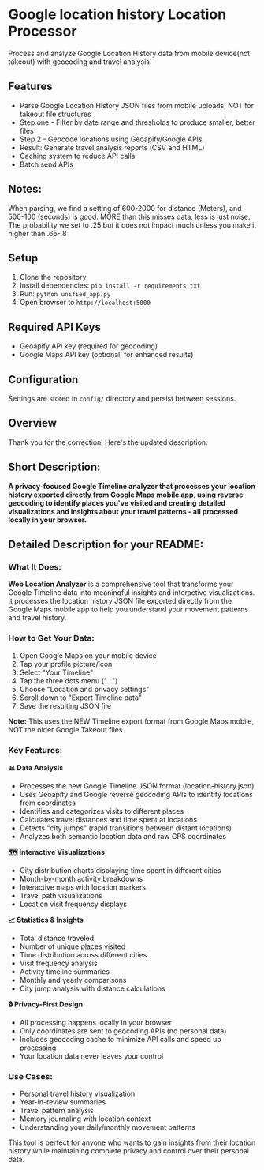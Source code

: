 # Google location history Location Processor

Process and analyze Google Location History data from mobile device(not takeout) with geocoding and travel analysis.

## Features
- Parse Google Location History JSON files from mobile uploads, NOT for takeout file structures
- Step one - Filter by date range and thresholds to produce smaller, better files
- Step 2 - Geocode locations using Geoapify/Google APIs
- Result: Generate travel analysis reports (CSV and HTML)
- Caching system to reduce API calls
- Batch send APIs

## Notes:
When parsing, we find a setting of 600-2000 for distance (Meters), and 500-100 (seconds) is good. MORE than this misses data, less is just noise.  The probability we set to .25 but it does not impact much unless you make it higher than .65-.8

## Setup
1. Clone the repository
2. Install dependencies: `pip install -r requirements.txt`
3. Run: `python unified_app.py`
4. Open browser to `http://localhost:5000`

## Required API Keys
- Geoapify API key (required for geocoding)
- Google Maps API key (optional, for enhanced results)

## Configuration
Settings are stored in `config/` directory and persist between sessions.


## Overview
Thank you for the correction! Here's the updated description:

## Short Description:
**A privacy-focused Google Timeline analyzer that processes your location history exported directly from Google Maps mobile app, using reverse geocoding to identify places you've visited and creating detailed visualizations and insights about your travel patterns - all processed locally in your browser.**

## Detailed Description for your README:

### What It Does:

**Web Location Analyzer** is a comprehensive tool that transforms your Google Timeline data into meaningful insights and interactive visualizations. It processes the location history JSON file exported directly from the Google Maps mobile app to help you understand your movement patterns and travel history.

### How to Get Your Data:

1. Open Google Maps on your mobile device
2. Tap your profile picture/icon
3. Select "Your Timeline"
4. Tap the three dots menu ("...")
5. Choose "Location and privacy settings"
6. Scroll down to "Export Timeline data"
7. Save the resulting JSON file

**Note:** This uses the NEW Timeline export format from Google Maps mobile, NOT the older Google Takeout files.

### Key Features:

**📊 Data Analysis**
- Processes the new Google Timeline JSON format (location-history.json)
- Uses Geoapify and Google reverse geocoding APIs to identify locations from coordinates
- Identifies and categorizes visits to different places
- Calculates travel distances and time spent at locations
- Detects "city jumps" (rapid transitions between distant locations)
- Analyzes both semantic location data and raw GPS coordinates

**🗺️ Interactive Visualizations**
- City distribution charts displaying time spent in different cities
- Month-by-month activity breakdowns
- Interactive maps with location markers
- Travel path visualizations
- Location visit frequency displays

**📈 Statistics & Insights**
- Total distance traveled
- Number of unique places visited
- Time distribution across different cities
- Visit frequency analysis
- Activity timeline summaries
- Monthly and yearly comparisons
- City jump analysis with distance calculations

**🔒 Privacy-First Design**
- All processing happens locally in your browser
- Only coordinates are sent to geocoding APIs (no personal data)
- Includes geocoding cache to minimize API calls and speed up processing
- Your location data never leaves your control

### Use Cases:
- Personal travel history visualization
- Year-in-review summaries
- Travel pattern analysis
- Memory journaling with location context
- Understanding your daily/monthly movement patterns

This tool is perfect for anyone who wants to gain insights from their location history while maintaining complete privacy and control over their personal data.